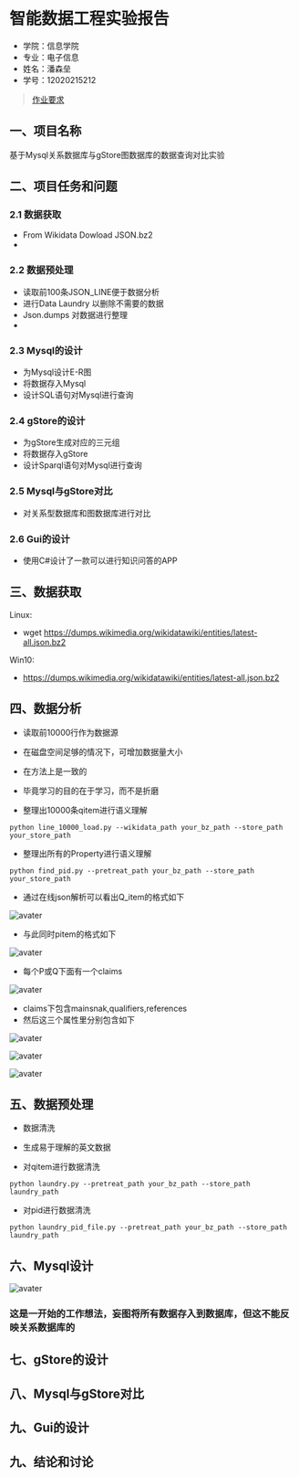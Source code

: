 智能数据工程实验报告
====================

- 学院：信息学院
- 专业：电子信息
- 姓名：潘森垒
- 学号：12020215212


> [作业要求](作业要求.md)


## 一、项目名称
基于Mysql关系数据库与gStore图数据库的数据查询对比实验

## 二、项目任务和问题
### 2.1 数据获取

* From Wikidata Dowload JSON.bz2
* 
### 2.2 数据预处理

* 读取前100条JSON_LINE便于数据分析
* 进行Data Laundry 以删除不需要的数据
* Json.dumps 对数据进行整理
* 
### 2.3 Mysql的设计

* 为Mysql设计E-R图
* 将数据存入Mysql
* 设计SQL语句对Mysql进行查询

### 2.4 gStore的设计

* 为gStore生成对应的三元组
* 将数据存入gStore
* 设计Sparql语句对Mysql进行查询

### 2.5 Mysql与gStore对比

* 对关系型数据库和图数据库进行对比

### 2.6 Gui的设计

* 使用C#设计了一款可以进行知识问答的APP

## 三、数据获取

Linux:
* wget https://dumps.wikimedia.org/wikidatawiki/entities/latest-all.json.bz2

Win10: 
* https://dumps.wikimedia.org/wikidatawiki/entities/latest-all.json.bz2

## 四、数据分析
* 读取前10000行作为数据源
* 在磁盘空间足够的情况下，可增加数据量大小
* 在方法上是一致的
* 毕竟学习的目的在于学习，而不是折磨

* 整理出10000条qitem进行语义理解
```
python line_10000_load.py --wikidata_path your_bz_path --store_path your_store_path
```

* 整理出所有的Property进行语义理解
```
python find_pid.py --pretreat_path your_bz_path --store_path your_store_path
```

* 通过在线json解析可以看出Q_item的格式如下

![avater](https://github.com/Howdy-Personally/tips_of_wikidata/blob/main/Qitem.png)
* 与此同时pitem的格式如下

![avater](https://github.com/Howdy-Personally/tips_of_wikidata/blob/main/Pitem.png)

* 每个P或Q下面有一个claims

![avater](https://github.com/Howdy-Personally/tips_of_wikidata/blob/main/claims.png)
* claims下包含mainsnak,qualifiers,references
* 然后这三个属性里分别包含如下

![avater](https://github.com/Howdy-Personally/tips_of_wikidata/blob/main/mainsnak.png)

![avater](https://github.com/Howdy-Personally/tips_of_wikidata/blob/main/qualifiers.png)

![avater](https://github.com/Howdy-Personally/tips_of_wikidata/blob/main/references.png)
## 五、数据预处理

* 数据清洗
* 生成易于理解的英文数据

* 对qitem进行数据清洗
```
python laundry.py --pretreat_path your_bz_path --store_path laundry_path
```
* 对pid进行数据清洗
```
python laundry_pid_file.py --pretreat_path your_bz_path --store_path laundry_path
```


## 六、Mysql设计

![avater](https://github.com/Howdy-Personally/tips_of_wikidata/blob/main/%E6%95%B0%E6%8D%AE%E5%BA%93%E7%BB%93%E6%9E%84.png)
### 这是一开始的工作想法，妄图将所有数据存入到数据库，但这不能反映关系数据库的

## 七、gStore的设计


## 八、Mysql与gStore对比


## 九、Gui的设计


## 九、结论和讨论



